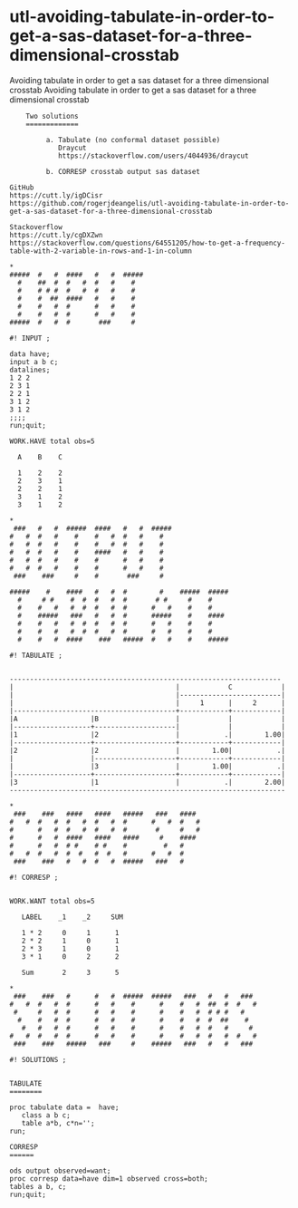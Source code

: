 # utl-avoiding-tabulate-in-order-to-get-a-sas-dataset-for-a-three-dimensional-crosstab
Avoiding tabulate in order to get a sas dataset for a three dimensional crosstab
    Avoiding tabulate in order to get a sas dataset for a three dimensional crosstab                                                    
                                                                                                                                        
        Two solutions                                                                                                                   
        =============                                                                                                                   
                                                                                                                                        
             a. Tabulate (no conformal dataset possible)                                                                                
                Draycut                                                                                                                 
                https://stackoverflow.com/users/4044936/draycut                                                                         
                                                                                                                                        
             b. CORRESP crosstab output sas dataset                                                                                     
                                                                                                                                        
    GitHub                                                                                                                              
    https://cutt.ly/igDCisr                                                                                                             
    https://github.com/rogerjdeangelis/utl-avoiding-tabulate-in-order-to-get-a-sas-dataset-for-a-three-dimensional-crosstab             
                                                                                                                                        
    Stackoverflow                                                                                                                       
    https://cutt.ly/cgDXZwn                                                                                                             
    https://stackoverflow.com/questions/64551205/how-to-get-a-frequency-table-with-2-variable-in-rows-and-1-in-column                   
                                                                                                                                        
    *                                                                                                                                   
    #####  #   #  ####   #   #  #####                                                                                                   
      #    ##  #  #   #  #   #    #                                                                                                     
      #    # # #  #   #  #   #    #                                                                                                     
      #    #  ##  ####   #   #    #                                                                                                     
      #    #   #  #      #   #    #                                                                                                     
      #    #   #  #      #   #    #                                                                                                     
    #####  #   #  #       ###     #                                                                                                     
                                                                                                                                        
    #! INPUT ;                                                                                                                          
                                                                                                                                        
    data have;                                                                                                                          
    input a b c;                                                                                                                        
    datalines;                                                                                                                          
    1 2 2                                                                                                                               
    2 3 1                                                                                                                               
    2 2 1                                                                                                                               
    3 1 2                                                                                                                               
    3 1 2                                                                                                                               
    ;;;;                                                                                                                                
    run;quit;                                                                                                                           
                                                                                                                                        
    WORK.HAVE total obs=5                                                                                                               
                                                                                                                                        
      A    B    C                                                                                                                       
                                                                                                                                        
      1    2    2                                                                                                                       
      2    3    1                                                                                                                       
      2    2    1                                                                                                                       
      3    1    2                                                                                                                       
      3    1    2                                                                                                                       
                                                                                                                                        
    *                                                                                                                                   
     ###   #   #  #####  ####   #   #  #####                                                                                            
    #   #  #   #    #    #   #  #   #    #                                                                                              
    #   #  #   #    #    #   #  #   #    #                                                                                              
    #   #  #   #    #    ####   #   #    #                                                                                              
    #   #  #   #    #    #      #   #    #                                                                                              
    #   #  #   #    #    #      #   #    #                                                                                              
     ###    ###     #    #       ###     #                                                                                              
                                                                                                                                        
    #####    #    ####   #   #  #        #    #####  #####                                                                              
      #     # #    #  #  #   #  #       # #     #    #                                                                                  
      #    #   #   #  #  #   #  #      #   #    #    #                                                                                  
      #    #####   ###   #   #  #      #####    #    ####                                                                               
      #    #   #   #  #  #   #  #      #   #    #    #                                                                                  
      #    #   #   #  #  #   #  #      #   #    #    #                                                                                  
      #    #   #  ####    ###   #####  #   #    #    #####                                                                              
                                                                                                                                        
    #! TABULATE ;                                                                                                                       
                                                                                                                                        
                                                                                                                                        
    -------------------------------------------------------------------                                                                 
    |                                        |            C            |                                                                
    |                                        |-------------------------|                                                                
    |                                        |     1      |     2      |                                                                
    |----------------------------------------+------------+------------|                                                                
    |A                  |B                   |            |            |                                                                
    |-------------------+--------------------|            |            |                                                                
    |1                  |2                   |           .|        1.00|                                                                
    |-------------------+--------------------+------------+------------|                                                                
    |2                  |2                   |        1.00|           .|                                                                
    |                   |--------------------+------------+------------|                                                                
    |                   |3                   |        1.00|           .|                                                                
    |-------------------+--------------------+------------+------------|                                                                
    |3                  |1                   |           .|        2.00|                                                                
    --------------------------------------------------------------------                                                                
                                                                                                                                        
    *                                                                                                                                   
     ###    ###   ####   ####   #####   ###   ####                                                                                      
    #   #  #   #  #   #  #   #  #      #   #  #   #                                                                                     
    #      #   #  #   #  #   #  #       #     #   #                                                                                     
    #      #   #  ####   ####   ####     #    ####                                                                                      
    #      #   #  # #    # #    #         #   #                                                                                         
    #   #  #   #  #  #   #  #   #      #   #  #                                                                                         
     ###    ###   #   #  #   #  #####   ###   #                                                                                         
                                                                                                                                        
    #! CORRESP ;                                                                                                                        
                                                                                                                                        
                                                                                                                                        
    WORK.WANT total obs=5                                                                                                               
                                                                                                                                        
       LABEL    _1    _2     SUM                                                                                                        
                                                                                                                                        
       1 * 2     0     1      1                                                                                                         
       2 * 2     1     0      1                                                                                                         
       2 * 3     1     0      1                                                                                                         
       3 * 1     0     2      2                                                                                                         
                                                                                                                                        
       Sum       2     3      5                                                                                                         
                                                                                                                                        
    *                                                                                                                                   
     ###    ###   #      #   #  #####  #####   ###   #   #   ###                                                                        
    #   #  #   #  #      #   #    #      #    #   #  ##  #  #   #                                                                       
     #     #   #  #      #   #    #      #    #   #  # # #   #                                                                          
      #    #   #  #      #   #    #      #    #   #  #  ##    #                                                                         
       #   #   #  #      #   #    #      #    #   #  #   #     #                                                                        
    #   #  #   #  #      #   #    #      #    #   #  #   #  #   #                                                                       
     ###    ###   #####   ###     #    #####   ###   #   #   ###                                                                        
                                                                                                                                        
    #! SOLUTIONS ;                                                                                                                      
                                                                                                                                        
                                                                                                                                        
    TABULATE                                                                                                                            
    ========                                                                                                                            
                                                                                                                                        
    proc tabulate data =  have;                                                                                                         
       class a b c;                                                                                                                     
       table a*b, c*n='';                                                                                                               
    run;                                                                                                                                
                                                                                                                                        
    CORRESP                                                                                                                             
    ======                                                                                                                              
                                                                                                                                        
    ods output observed=want;                                                                                                           
    proc corresp data=have dim=1 observed cross=both;                                                                                   
    tables a b, c;                                                                                                                      
    run;quit;                                                                                                                           
                                                                                                                                        
                                                                                                                                        
                                                                                                                                        
